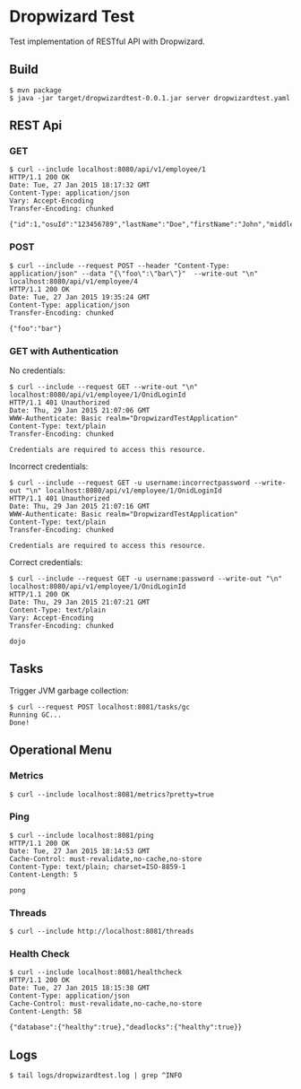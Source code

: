 # Dropwizard Test

Test implementation of RESTful API with Dropwizard.


## Build

    $ mvn package
    $ java -jar target/dropwizardtest-0.0.1.jar server dropwizardtest.yaml


## REST Api

### GET

    $ curl --include localhost:8080/api/v1/employee/1
    HTTP/1.1 200 OK
    Date: Tue, 27 Jan 2015 18:17:32 GMT
    Content-Type: application/json
    Vary: Accept-Encoding
    Transfer-Encoding: chunked
    
    {"id":1,"osuId":"123456789","lastName":"Doe","firstName":"John","middleInitial":"A","onidLoginId":"dojo","emailAddress":"dojo@onid.orst.edu","employeeStatus":"A"}

### POST

    $ curl --include --request POST --header "Content-Type: application/json" --data "{\"foo\":\"bar\"}"  --write-out "\n" localhost:8080/api/v1/employee/4
    HTTP/1.1 200 OK
    Date: Tue, 27 Jan 2015 19:35:24 GMT
    Content-Type: application/json
    Transfer-Encoding: chunked
    
    {"foo":"bar"}

### GET with Authentication

No credentials:

    $ curl --include --request GET --write-out "\n" localhost:8080/api/v1/employee/1/OnidLoginId
    HTTP/1.1 401 Unauthorized
    Date: Thu, 29 Jan 2015 21:07:06 GMT
    WWW-Authenticate: Basic realm="DropwizardTestApplication"
    Content-Type: text/plain
    Transfer-Encoding: chunked
    
    Credentials are required to access this resource.

Incorrect credentials:

    $ curl --include --request GET -u username:incorrectpassword --write-out "\n" localhost:8080/api/v1/employee/1/OnidLoginId
    HTTP/1.1 401 Unauthorized
    Date: Thu, 29 Jan 2015 21:07:16 GMT
    WWW-Authenticate: Basic realm="DropwizardTestApplication"
    Content-Type: text/plain
    Transfer-Encoding: chunked
    
    Credentials are required to access this resource.

Correct credentials:

    $ curl --include --request GET -u username:password --write-out "\n" localhost:8080/api/v1/employee/1/OnidLoginId
    HTTP/1.1 200 OK
    Date: Thu, 29 Jan 2015 21:07:21 GMT
    Content-Type: text/plain
    Vary: Accept-Encoding
    Transfer-Encoding: chunked
    
    dojo


## Tasks

Trigger JVM garbage collection:

    $ curl --request POST localhost:8081/tasks/gc
    Running GC...
    Done!


## Operational Menu

### Metrics

    $ curl --include localhost:8081/metrics?pretty=true
    
### Ping

    $ curl --include localhost:8081/ping
    HTTP/1.1 200 OK
    Date: Tue, 27 Jan 2015 18:14:53 GMT
    Cache-Control: must-revalidate,no-cache,no-store
    Content-Type: text/plain; charset=ISO-8859-1
    Content-Length: 5
    
    pong

### Threads

    $ curl --include http://localhost:8081/threads

### Health Check

    $ curl --include localhost:8081/healthcheck
    HTTP/1.1 200 OK
    Date: Tue, 27 Jan 2015 18:15:38 GMT
    Content-Type: application/json
    Cache-Control: must-revalidate,no-cache,no-store
    Content-Length: 58
    
    {"database":{"healthy":true},"deadlocks":{"healthy":true}}

## Logs

    $ tail logs/dropwizardtest.log | grep ^INFO
